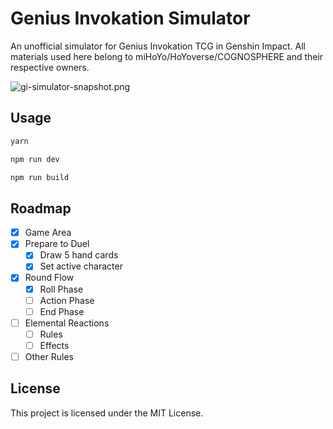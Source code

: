 # Genius Invokation Simulator

An unofficial simulator for Genius Invokation TCG in Genshin Impact.
All materials used here belong to miHoYo/HoYoverse/COGNOSPHERE and their respective owners.

![gi-simulator-snapshot.png](https://i.postimg.cc/N0Fnn9Fh/gi-simulator-snapshot.png)

## Usage

```bash
yarn
```

```bash
npm run dev
```

```bash
npm run build
```

## Roadmap

- [x] Game Area
- [x] Prepare to Duel
  - [x] Draw 5 hand cards
  - [x] Set active character
- [x] Round Flow
  - [x] Roll Phase
  - [ ] Action Phase
  - [ ] End Phase
- [ ] Elemental Reactions
  - [ ] Rules
  - [ ] Effects
- [ ] Other Rules

## License

This project is licensed under the MIT License.
